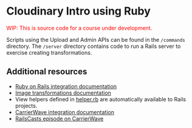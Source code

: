 # Cloudinary Intro using Ruby #

<p style="color:red">WIP: This is source code for a course under development.</p>

Scripts using the Upload and Admin APIs can be found in the `/commands` directory. The `/server` directory contains code to run a Rails server to exercise creating transformations.


## Additional resources ##

* [Ruby on Rails integration documentation](http://cloudinary.com/documentation/rails_integration)
* [Image transformations documentation](http://cloudinary.com/documentation/image_transformations)
* View helpers defined in [helper.rb](https://github.com/cloudinary/cloudinary_gem/blob/master/lib/cloudinary/helper.rb) are automatically available to Rails projects.
* [CarrierWave integration documentation](http://cloudinary.com/documentation/rails_integration#carrierwave)
* [RailsCasts episode on CarrierWave](http://railscasts.com/episodes/253-carrierwave-file-uploads)

